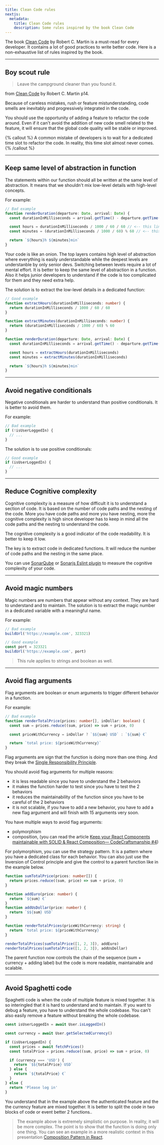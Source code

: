 ```yaml
---
title: Clean Code rules
nextjs:
  metadata:
    title: Clean Code rules
    description: Some rules inspired by the book Clean Code
---
```


The book [Clean Code](https://www.amazon.com/Clean-Code-Handbook-Software-Craftsmanship/dp/0132350882) by Robert C. Martin is a must-read for every developer. It contains a lot of good practices to write better code. Here is a non-exhaustive list of rules inspired by the book.

---

## Boy scout rule

> Leave the campground cleaner than you found it.

from [Clean Code](https://www.amazon.com/Clean-Code-Handbook-Software-Craftsmanship/dp/0132350882) by Robert C. Martin p14.

Because of careless mistakes, rush or feature mistunderstanding, code smells are inevitably and progressively integrated in the code.

You should use the opportunity of adding a feature to refactor the code around.
Even if it can't avoid the addition of new code smell related to the feature, it will ensure that the global code quality will be stable or improved.

{% callout %}
A common mistake of developers is to wait for a dedicated time slot to refactor the code. In reality, this time slot almost never comes.
{% /callout %}

---

## Keep same level of abstraction in function

The statements within our function should all be written at the same level of abstraction. It means that we shouldn't mix low-level details with high-level concepts.

For example:

```ts
// Bad example
function renderDuration(departure: Date, arrival: Date) {
  const durationInMilliseconds = arrival.getTime() - departure.getTime()

  const hours = durationInMilliseconds / 1000 / 60 / 60 // <-- this line has another level of abstraction
  const minutes = (durationInMilliseconds / 1000 / 60) % 60 // <-- this line has another level of abstraction

  return `${hours}h ${minutes}min`
}
```

Your code is like an onion. The top layers contains high level of abstraction where everything is easily understandable while the deepest levels are understanble by only senior devs. Switching between levels require a lot of mental effort. It is better to keep the same level of abstraction in a function. Also it helps junior developers to understand if the code is too complicated for them and they need extra help.

The solution is to extract the low-level details in a dedicated function:

```ts
// Good example
function extractHours(durationInMilliseconds: number) {
  return durationInMilliseconds / 1000 / 60 / 60
}

function extractMinutes(durationInMilliseconds: number) {
  return (durationInMilliseconds / 1000 / 60) % 60
}

function renderDuration(departure: Date, arrival: Date) {
  const durationInMilliseconds = arrival.getTime() - departure.getTime()

  const hours = extractHours(durationInMilliseconds)
  const minutes = extractMinutes(durationInMilliseconds)

  return `${hours}h ${minutes}min`
}
```

---

## Avoid negative conditionals

Negative conditionals are harder to understand than positive conditionals. It is better to avoid them.

For example:

```ts
// Bad example
if (!isUserLoggedIn) {
  // ...
}
```

The solution is to use positive conditionals:

```ts
// Good example
if (isUserLoggedIn) {
  // ...
}
```

---

## Reduce Cognitive complexity

Cognitive complexity is a measure of how difficult it is to understand a section of code. It is based on the number of code paths and the nesting of the code.
More you have code paths and more you have nesting, more the cognitive complexity is high since developer has to keep in mind all the code paths and the nesting to understand the code.

The cognitive complexity is a good indicator of the code readability. It is better to keep it low.

The key is to extract code in dedicated functions. It will reduce the number of code paths and the nesting in the same place.

You can use [SonarQube](https://www.sonarqube.org/) or [Sonarjs Eslint plugin](https://github.com/SonarSource/eslint-plugin-sonarjs/blob/master/docs/rules/cognitive-complexity.md) to measure the cognitive complexity of your code.

---

## Avoid magic numbers

Magic numbers are numbers that appear without any context. They are hard to understand and to maintain.
The solution is to extract the magic number in a dedicated variable with a meaningful name.

For example:

```ts
// Bad example
buildUrl('https://example.com', 323321)

// Good example
const port = 323321
buildUrl('https://example.com', port)
```

> This rule applies to strings and boolean as well.

---

## Avoid flag arguments

Flag arguments are boolean or enum arguments to trigger different behavior in a function.

For example:

```ts
// Bad example
function renderTotalPrice(prices: number[], inDollar: boolean) {
  const sum = prices.reduce((sum, price) => sum + price, 0)

  const priceWithCurrency = inDollar ? `$${sum} USD` : `${sum} €`

  return `total price: ${priceWithCurrency}`
}
```

Flag arguments are sign that the function is doing more than one thing. And they break the [Single Responsibility Principle](/docs/code-craftsmanship/solid-principles/single-responsibility-principle).

You should avoid flag arguments for multiple reasons:

- it is less readable since you have to understand the 2 behaviors
- it makes the function harder to test since you have to test the 2 behaviors
- it reduces the maintainability of the function since you have to be careful of the 2 behaviors
- it is not scalable, if you have to add a new behavior, you have to add a new flag argument and will finish with 15 arguments very soon.

You have multiple ways to avoid flag arguments:

- polymorphism
- composition, (you can read the article [Keep your React Components maintainable with SOLID & React Composition— CodeCraftsmanship #4](https://medium.com/interaction-dynamics/keep-your-react-components-maintainable-with-solid-react-composition-codecraftsmanship-4-2969834e9ffa))

For polymorphism, you can use the strategy pattern. It is a pattern where you have a dedicated class for each behavior. You can also just use the Inversion of Control principle and give the control to a parent function like in the example below.

```ts
function sumTotalPrice(prices: number[]) {
  return prices.reduce((sum, price) => sum + price, 0)
}

function addEuro(price: number) {
  return `${sum} €`
}
function addUsDollar(price: number) {
  return `$${sum} USD`
}

function renderTotalPrices(priceWithCurrency: string) {
  return `total price: ${priceWithCurrency}`
}

renderTotalPrices(sumTotalPrice([1, 2, 3]), addEuro)
renderTotalPrices(sumTotalPrice([1, 2, 3]), addUsDollar)
```

The parent function now controls the chain of the sequence (sum + currency + adding label) but the code is more readable, maintainable and scalable.

<!-- In addition, flag arguments are a sign that the function is doing more than one thing. It is better to split the function in two functions. Read [Single Responsibility Principle](/docs/code-craftsmanship/solid-principles/single-responsibility-principle) and [Avoid Spaghetti code](#avoid-spaghetti-code) below for more details.

In JS framework, flag arguments can be replaced by composition pattern. Read the article [Keep your React Components maintainable with SOLID & React Composition— CodeCraftsmanship #4](https://medium.com/interaction-dynamics/keep-your-react-components-maintainable-with-solid-react-composition-codecraftsmanship-4-2969834e9ffa) for more details. -->

---

## Avoid Spaghetti code

Spaghetti code is when the code of multiple feature is mixed together. It is so interingled that it is hard to understand and to maintain. If you want to debug a feature, you have to understand the whole codebase. You can't also easily remove a feature without breaking the whole codebase.

```ts
const isUserLoggedIn = await User.isLoggedIn()

const currency = await User.getSelectedCurrency()

if (isUserLoggedIn) {
  const prices = await fetchPrices()
  const totalPrice = prices.reduce((sum, price) => sum + price, 0)

  if (currency === 'USD') {
    return `$${totalPrice} USD`
  } else {
    return `${totalPrice} €`
  }
} else {
  return 'Please log in'
}
```

You understand that in the example above the authenticated feature and the the currency feature are mixed together. It is better to split the code in two blocks of code or event better 2 functions..

> The example above is extremely simplistic on purpose. In reality, it will be more complex. The point is to show that the function is doing only one thing. You can see an example in a more realistic context in this presentation [Composition Pattern in React](https://friedrith.github.io/react-composition/slides/#/1).
